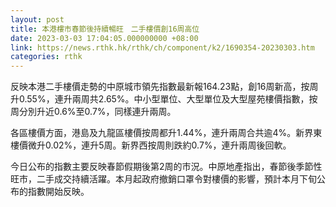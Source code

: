 ```yaml
---
layout: post
title: 本港樓市春節後持續暢旺　二手樓價創16周高位
date: 2023-03-03 17:04:05.000000000 +08:00
link: https://news.rthk.hk/rthk/ch/component/k2/1690354-20230303.htm
categories: rthk
---
```


反映本港二手樓價走勢的中原城市領先指數最新報164.23點，創16周新高，按周升0.55%，連升兩周共2.65%。中小型單位、大型單位及大型屋苑樓價指數，按周分別升近0.6%至0.7%，同樣連升兩周。

各區樓價方面，港島及九龍區樓價按周都升1.44%，連升兩周合共逾4%。新界東樓價微升0.02%，連升5周。新界西按周則跌約0.7%，連升兩周後回軟。

今日公布的指數主要反映春節假期後第2周的市況。中原地產指出，春節後季節性旺市，二手成交持續活躍。本月起政府撤銷口罩令對樓價的影響，預計本月下旬公布的指數開始反映。
